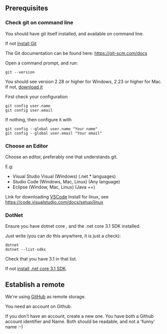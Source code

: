 ## Prerequisites

### Check git on command line

You should have git itself installed, and available on command line.

If not [Install Git](https://git-scm.com/downloads)

The Git documentation can be found here:  https://git-scm.com/docs


Open a command prompt, and run:
```
git --version
```
 You should see version 2.28 or higher for Windows, 2.23 or higher for Mac.
 If not, [download it](https://git-scm.com/downloads)

First check your configuration

```
git config user.name
git config user.email
```


If nothing, then configure it with

```
git config --global user.name "Your name"
git config --global user.email "Your email"
```

### Choose an Editor

Choose an editor, preferably one that understands git.

E.g:

* Visual Studio Visual (Windows) (.net * languages)
* Studio Code  (Windows, Mac, Linux) (Any language) 
* Eclipse (Window, Mac, Linux)  (Java ++)

Link for downloading [VSCode](https://code.visualstudio.com/download) 
Install for linux, see https://code.visualstudio.com/docs/setup/linux 


### DotNet
Ensure you have dotnet core , and the .net core 3.1 SDK installed.

Just write  (you can do this anywhere, it is just a check):

```
dotnet
dotnet --list-sdks
```

Check that you have 3.1 in that list.

If not [install .net core 3.1 SDK](https://dotnet.microsoft.com/download).

## Establish a remote

We're using [GitHub](https://github.com) as remote storage.

You need an account on Github.  

If you don't have an account, create a new one.  You have both a Github account identifier and Name. Both should be readable, and not a 'funny' name :-)
